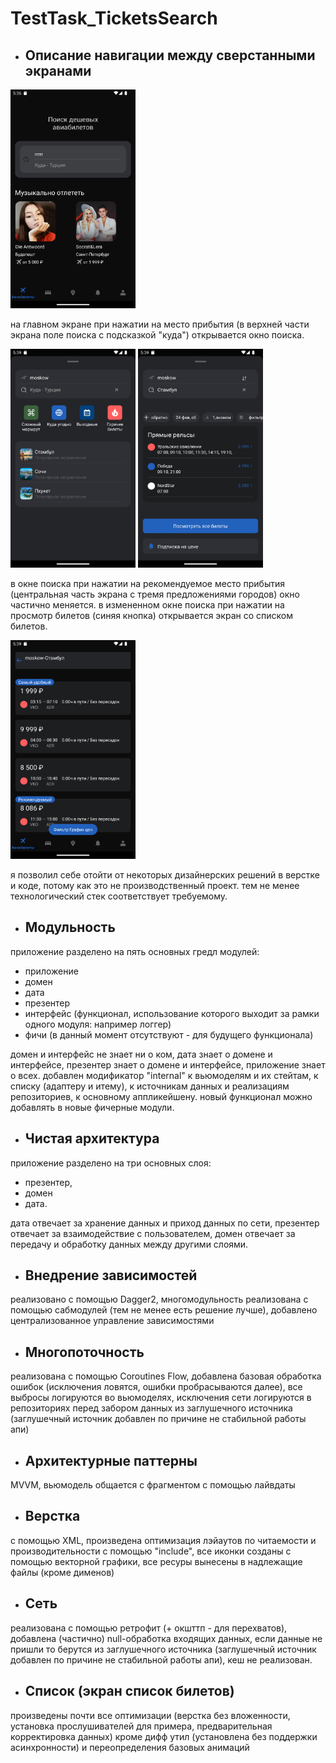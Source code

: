 

# TestTask_TicketsSearch

- ## Описание навигации между сверстанными экранами

<img alt="Screenshot_airtickets_screen.png" height="350" src="screenshot/Screenshot_airtickets_screen.png" width="200"/>

на главном экране при нажатии на место прибытия (в верхней части экрана поле поиска с подсказкой "куда") 
открывается окно поиска.

<img alt="Screenshot_search_empty_screen.png" height="350" src="screenshot/Screenshot_search_empty_screen.png" width="200"/>

<img alt="Screenshot_search_full_screen.png" height="350" src="screenshot/Screenshot_search_full_screen.png" width="200"/>

в окне поиска при нажатии на рекомендуемое место прибытия (центральная часть экрана с тремя предложениями городов) 
окно частично меняется.
в измененном окне поиска при нажатии на просмотр билетов (синяя кнопка) открывается экран со списком билетов.

<img alt="Screenshot_ticket_list_screen.png" height="350" src="screenshot/Screenshot_ticket_list_screen.png" width="200"/>


я позволил себе отойти от некоторых дизайнерских решений в верстке и коде, потому как это не производственный проект.
тем не менее технологический стек соответствует требуемому.

- ## Модульность

приложение разделено на пять основных гредл модулей:
- приложение
- домен
- дата
- презентер
- интерфейс (функционал, использование которого выходит за рамки одного модуля: например логгер)
- фичи (в данный момент отсутствуют - для будущего функционала)

домен и интерфейс не знает ни о ком, дата знает о домене и интерфейсе, презентер знает о домене и интерфейсе, 
приложение знает о всех.
добавлен модификатор "internal" к вьюмоделям и их стейтам, к списку (адаптеру и итему), 
к источникам данных и реализациям репозиториев, к основному аппликейшену.
новый функционал можно добавлять в новые фичерные модули.

- ## Чистая архитектура

приложение разделено на три основных слоя: 
- презентер, 
- домен 
- дата. 

дата отвечает за хранение данных и приход данных по сети, 
презентер отвечает за взаимодействие с пользователем, 
домен отвечает за передачу и обработку данных между другими слоями.

- ## Внедрение зависимостей

реализовано с помощью Dagger2,
многомодульность реализована с помощью сабмодулей (тем не менее есть решение лучше),
добавлено централизованное управление зависимостями

- ## Многопоточность

реализована с помощью Coroutines Flow, 
добавлена базовая обработка ошибок (исключения ловятся, ошибки пробрасываются далее), 
все выбросы логируются во вьюмоделях, 
исключения сети логируются в репозиториях перед забором данных из заглушечного источника
(заглушечный источник добавлен по причине не стабильной работы апи)

- ## Архитектурные паттерны

MVVM, вьюмодель общается с фрагментом с помощью лайвдаты

- ## Верстка

с помощью XML, произведена оптимизация лэйаутов по читаемости и производительности с помощью "include",
все иконки созданы с помощью векторной графики,
все ресуры вынесены в надлежащие файлы (кроме дименов)

- ## Сеть

реализована с помощью ретрофит (+ окшттп - для перехватов), добавлена (частично) null-обработка входящих данных,
если данные не пришли то берутся из заглушечного источника 
(заглушечный источник добавлен по причине не стабильной работы апи),
кеш не реализован.

- ## Список (экран список билетов)

произведены почти все оптимизации (верстка без вложенности, установка прослушивателей для примера, 
предварительная корректировка данных) 
кроме дифф утил (установлена без поддержки асинхронности) и переопределения базовых анимаций
